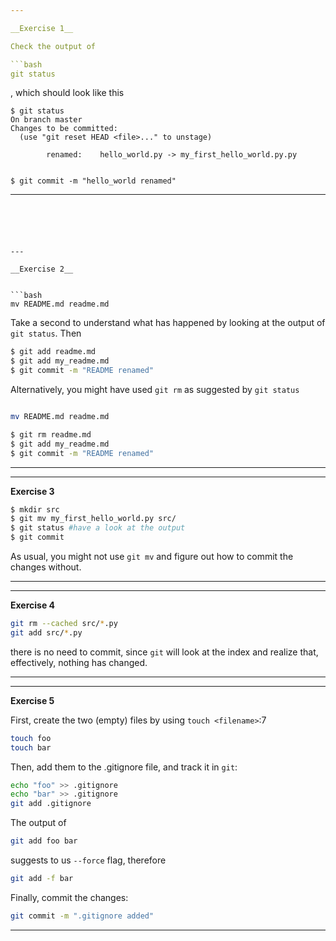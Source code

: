 ```yaml
---

__Exercise 1__

Check the output of

```bash
git status
```
, which should look like this

    $ git status
    On branch master
    Changes to be committed:
      (use "git reset HEAD <file>..." to unstage)
    
            renamed:    hello_world.py -> my_first_hello_world.py.py


    $ git commit -m "hello_world renamed"
---
```





---

__Exercise 2__


```bash
mv README.md readme.md
```

Take a second to understand what has happened by looking at the output of ``git status``. Then

```bash
$ git add readme.md
$ git add my_readme.md
$ git commit -m "README renamed"

```

Alternatively, you might have used `git rm` as suggested by `git status`

```bash

mv README.md readme.md

$ git rm readme.md
$ git add my_readme.md
$ git commit -m "README renamed"
```

---

___

__Exercise 3__


```bash
$ mkdir src
$ git mv my_first_hello_world.py src/
$ git status #have a look at the output
$ git commit
```

As usual, you might not use ``git mv`` and figure out how to commit the changes without.
___



___

__Exercise 4__

```bash
git rm --cached src/*.py
git add src/*.py
```

there is no need to commit, since ``git`` will look at the index and realize that, effectively, nothing has changed.
___


___

__Exercise 5__

First, create the two (empty) files by using `touch <filename>`:7
```bash
touch foo
touch bar

```
 
Then, add them to the .gitignore file, and track it in `git`:

```bash
echo "foo" >> .gitignore
echo "bar" >> .gitignore
git add .gitignore

```

The output of 
```bash
git add foo bar
```
suggests to us `--force` flag, therefore 

```bash
git add -f bar
```

Finally, commit the changes:
```bash
git commit -m ".gitignore added"
```
___